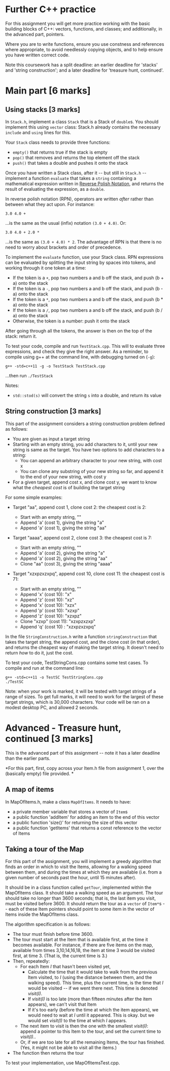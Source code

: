 # Further C++ practice

For this assignment you will get more practice working with the basic building blocks of C++: vectors, functions, and classes; and additionally, in the advanced part, pointers.

Where you are to write functions, ensure you use constness and references where appropriate, to avoid needlessly copying objects, and to help ensure you have written correct code.

Note this coursework has a split deadline: an earlier deadline for 'stacks' and 'string construction'; and a later deadline for 'treasure hunt, continued'.

# Main part [6 marks]

## Using stacks [3 marks]

In `Stack.h`, implement a class `Stack` that is a Stack of `double`s.  You should implement this using `vector` class: Stack.h already contains the necessary `include` and `using` lines for this.

Your `Stack` class needs to provide three functions:

- `empty()` that returns true if the stack is empty
- `pop()` that removes and returns the top element off the stack
- `push()` that takes a double and pushes it onto the stack

Once you have written a Stack class, after it -- but still in `Stack.h` -- implement a function `evaluate` that takes a `string` containing a mathematical expression written in [Reverse Polish Notation](https://en.wikipedia.org/wiki/Reverse_Polish_notation), and returns the result of evaluating the expression, as a `double`.

In reverse polish notation (RPN), operators are written *after* rather than between what they act upon.  For instance:

`3.0 4.0 +`

...is the same as the usual (infix) notation `(3.0 + 4.0)`.  Or:

`3.0 4.0 + 2.0 *`

...is the same as `(3.0 + 4.0) * 2`.  The advantage of RPN is that there is no need to worry about brackets and order of precedence.

To implement the `evaluate` function, use your Stack class.  RPN expressions can be evaluated by splitting the input string by spaces into tokens, and working through it one token at a time:
 
 * If the token is a `+`, pop two numbers a and b off the stack, and push (b + a) onto the stack
 * If the token is a `-`, pop two numbers a and b off the stack, and push (b - a) onto the stack
 * If the token is a `*`, pop two numbers a and b off the stack, and push (b * a) onto the stack
 * If the token is a `/`, pop two numbers a and b off the stack, and push (b / a) onto the stack
 * Otherwise, the token is a number: push it onto the stack
 
 After going through all the tokens, the answer is then on the top of the stack: return it.
 
 To test your code, compile and run `TestStack.cpp`.  This will to evaluate three expressions, and check they give the right answer.  As a reminder, to compile using g++ at the command line, with debugging turned on (`-g`):
 
 `g++ -std=c++11 -g -o TestStack TestStack.cpp`  
 
 ...then run `./TestStack`
 
Notes:

- `std::stod(s)` will convert the string `s` into a double, and return its value

## String construction [3 marks]

This part of the assignment considers a string construction problem defined as follows:

- You are given as input a target string
- Starting with an empty string, you add characters to it, until your new string is same as the target.  You have two options to add characters to a string:
  - You can append an arbitrary character to your new string, with cost x
  - You can clone any substring of your new string so far, and append it to the end of your new string, with cost y
- For a given target, append cost x, and clone cost y, we want to know what the *cheapest cost* is of building the target string

For some simple examples:

- Target "aa", append cost 1, clone cost 2: the cheapest cost is 2:
  - Start with an empty string, ""
  - Append 'a' (cost 1), giving the string "a"
  - Append 'a' (cost 1), giving the string "aa"

- Target "aaaa", append cost 2, clone cost 3: the cheapest cost is 7:
  - Start with an empty string, ""
  - Append 'a' (cost 2), giving the string "a"
  - Append 'a' (cost 2), giving the string "aa"
  - Clone "aa" (cost 3), giving the string "aaaa"

- Target "xzxpzxzxpq", append cost 10, clone cost 11: the cheapest cost is 71:
  - Start with an empty string, ""
  - Append 'x' (cost 10): "x"
  - Append 'z' (cost 10): "xz" 
  - Append 'x' (cost 10): "xzx"
  - Append 'p' (cost 10): "xzxp"
  - Append 'z' (cost 10): "xzxpz"
  - Clone "xzxp" (cost 11): "xzxpzxzxp"
  - Append 'q' (cost 10) : "xzxpzxzxpq"

In the file `StringConstruction.h` write a function `stringConstruction` that takes the target string, the append cost, and the clone cost (in that order), and returns the cheapest way of making the target string.  It doesn't need to return *how* to do it, just the cost.

To test your code, TestStringCons.cpp contains some test cases.  To compile and run at the command line:

`g++ -std=c++11 -o TestSC TestStringCons.cpp`  
`./TestSC`

Note: when your work is marked, it will be tested with target strings of a range of sizes.  To get full marks, it will need to work for the largest of these target strings, which is 30,000 characters.  Your code will be ran on a modest desktop PC, and allowed 2 seconds.


# Advanced - Treasure hunt, continued [3 marks]

This is the advanced part of this assignment -- note it has a later deadline than the earlier parts.

*For this part, first, copy across your Item.h file from assignment 1, over the (basically empty) file provided.  *

## A map of items

In MapOfItems.h, make a class `MapOfItems`. It needs to have:

- a private member variable that stores a vector of `Item`s
- a public function 'addItem' for adding an item to the end of this vector
- a public function 'size()' for returning the size of this vector
- a public function 'getItems' that returns a const reference to the vector of Items


## Taking a tour of the Map

For this part of the assignment, you will implement a greedy algorithm that finds an order in which to visit the Items, allowing for a walking speed between them, and during the times at which they are available (i.e. from a given number of seconds past the hour, until 15 minutes after).

It should be in a class function called `getTour`, implemented within the MapOfItems class.  It should take a walking speed as an argument.  The tour should take no longer than 3600 seconds; that is, the last item you visit, must be visited before 3600.  It should return the tour as a `vector` of `Item*`s -- each of these Item pointers should point to some item in the vector of Items inside the MapOfItems class.

The algorithm specification is as follows:

- The tour must finish before time 3600.
- The tour must start at the Item that is available first, at the time it becomes available.  For instance, if there are five items on the map, available from times 3,10,14,16,18, the item at time 3 would be visited first, at time 3.  (That is, the current time is 3.)
- Then, repeatedly:
  - For each Item *I* that hasn't been visited yet, 
    - Calculate the time that it would take to walk from the previous Item visited, to *I* (using the distance between them, and the walking speed).  This time, plus the current time, is the time that *I* would be visited -- if we went there next.  This time is denoted *visit(I)*.
    - If *visit(I)* is too late (more than fifteen minutes after the item appears), we can't visit that Item
    - If it's too early (before the time at which the item appears), we would need to wait at *I* until it appeared.  This is okay. but we would set *visit(I)* to the time at which *I* appears.
  - The next item to visit is then the one with the smallest *visit(I)*: append a pointer to this Item to the tour, and set the current time to *visit(I)*..
  - Or, if we are too late for all the remaining Items, the tour has finished.  (Yes, it might not be able to visit all the items.)
- The function then returns the tour


To test your implementation, use MapOfItemsTest.cpp.
